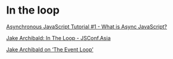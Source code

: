# In the loop

[Asynchronous JavaScript Tutorial #1 - What is Async JavaScript?](https://www.youtube.com/watch?v=ZcQyJ-gxke0&list=PL4cUxeGkcC9jx2TTZk3IGWKSbtugYdrlu&ab_channel=TheNetNinja)

[Jake Archibald: In The Loop - JSConf.Asia](https://www.youtube.com/watch?v=cCOL7MC4Pl0&ab_channel=JSConf)

[Jake Archibald on ‘The Event Loop’](https://vimeo.com/254947206#t=1470s)

